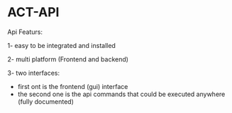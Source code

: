 # ACT-API

Api Featurs:

1- easy to be integrated and installed

2- multi platform (Frontend and backend)

3- two interfaces: 
 - first ont is the frontend (gui) interface
 - the second one is the api commands that could be executed anywhere (fully documented)

